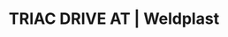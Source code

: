 ---
Link: "file:/Users/vinayakpatel/Downloads/www.weldplast.cz/triac-drive-at"
product_name: "TRIAC DRIVE AT230 V / 1700 W, vnitřní tryska 30 mm, bez gripu"
product_id: "Obj. číslo:117.331"
title: "TRIAC DRIVE AT | Weldplast"
product_desc: "Leister TRIAC DRIVE je poloautomatický přístroj, který se skládá z ruční svářečky Leister TRIAC AT a pohonné jednotky DRIVE. Umožňuje tak svařovat různé typy materiálů a svařování je přitom rychlejší a kvalitnější ve srovnání s ručním přístrojem. Lze ho používat v horizon­tálních, vertikálních i diagonálních polohách – viz příklady použití ke stažení.Přeplátování PVCP, ECB, EPDM, CSPE a TPO střešních membránRychlejší a výkonnější než ruční svařováníMalý a kompaktníPlynule regulovatelná rychlostVhodný i pro svařování na malých a těžko přístupných plocháchRůzné šířky svaru"
product_specs: "Značka konformity, Třída ochrany II, NapětíV~230, PříkonW1700, FrekvenceHz50 / 60, Max. teplota°C40 - 650, Rychlostm/min0,5 - 3, Úroveň hlučnosti LpAdB65, Rozměry (D x Š x V)mm300 x 230 x 380, Hmotnostkg4,1 (s kabelem 3 m, bez vozíku), Šířka svarumm30"
product_downloads: "SVAŘOVACÍ AUTOMATY - porovnání, výhody																								stáhnout																								, KATALOG PLOCHÉ STŘECHY																								stáhnout																								, TRIAC DRIVE - produktový list																								stáhnout																								, TRIAC DRIVE - manuál																								stáhnout																								, TRIAC DRIVE - příklady použití																								stáhnout																								"
href: "https://www.weldplast.cz/files/svarovaci-automaty-vyhody.pdf, https://www.weldplast.cz/files/svarovaci-automaty-vyhody.pdf, https://www.weldplast.cz/files/katalog-ploche-strechy-2018-05-el.pdf, https://www.weldplast.cz/files/katalog-ploche-strechy-2018-05-el.pdf, https://www.weldplast.cz/files/triac-drive-at-prod-list-cz.pdf, https://www.weldplast.cz/files/triac-drive-at-prod-list-cz.pdf, https://www.weldplast.cz/files/triac-drive-manual-cz.pdf, https://www.weldplast.cz/files/triac-drive-manual-cz.pdf, https://www.weldplast.cz/files/triac-drive-pouziti.pdf, https://www.weldplast.cz/files/triac-drive-pouziti.pdf"
accessories: "TRIAC DRIVE AT s vozíkem na parapety230 V / 1700 W, vnitřní tryska 30 mm, bez gripuTRIAC DRIVE AT s vozíkem230 V / 1700 W, vnitřní tryska 30 mm, bez gripu"
similar_products: ""
---